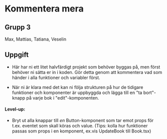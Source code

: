 # Kommentera mera

## Grupp 3
Max, Mattias, Tatiana, Veselin

## Uppgift
* Här har ni ett litet halvfärdigt projekt som behöver byggas på, men först behöver ni sätta er in i koden. Gör detta genom att kommentera vad som händer i alla funktioner och variabler först.

* När ni är klara med det kan ni följa strukturen på hur de tidigare funktioner och komponenter är uppbyggda och lägga till en "ta bort"-knapp på varje bok i "edit"-komponenten.

#### Level-up:
* Bryt ut alla knappar till *en* Button-komponent som tar emot props för t.ex. eventet som skall köras och value. (Tips: kolla hur funktioner passas som props i en komponent, ex.vis UpdateBook till Book.tsx)
